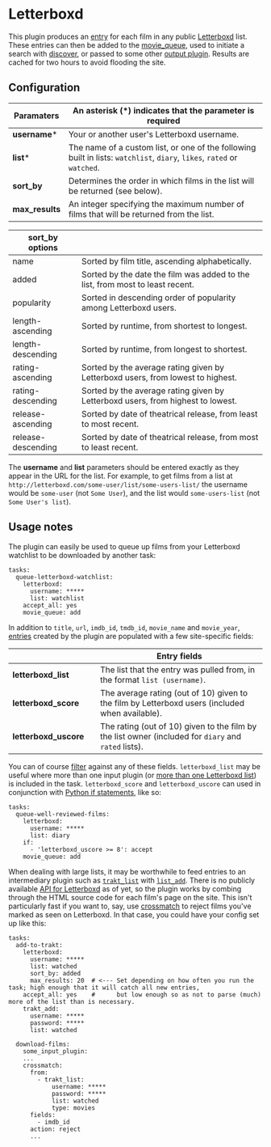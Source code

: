 # Letterboxd
This plugin produces an [entry](/Entry) for each film in any public [Letterboxd](http://letterboxd.com) list. These entries can then be added to the [movie_queue](/movie_queue#AddingRemovingusingTasks), used to initiate a search with [discover](/discover), or passed to some other [output plugin](/Plugins#Outputs). Results are cached for two hours to avoid flooding the site.
 
## Configuration

| **Paramaters**     | An asterisk (*) indicates that the parameter is required  |
| --- | --- |
| **username***        | Your or another user's Letterboxd username.  |
| **list***            | The name of a custom list, or one of the following built in lists: `watchlist`, `diary`, `likes`, `rated` or `watched`.  |
| **sort_by**          | Determines the order in which films in the list will be returned (see below).  |
| **max_results**      | An integer specifying the maximum number of films that will be returned from the list.  |

| sort_by options| |
| --- | --- |
| name                 | Sorted by film title, ascending alphabetically.  |
| added                | Sorted by the date the film was added to the list, from most to least recent.  |
| popularity           | Sorted in descending order of popularity among Letterboxd users.  |
| length-ascending     | Sorted by runtime, from shortest to longest.  |
| length-descending    | Sorted by runtime, from longest to shortest.  |
| rating-ascending     | Sorted by the average rating given by Letterboxd users, from lowest to highest.  |
| rating-descending    | Sorted by the average rating given by Letterboxd users, from highest to lowest.  |
| release-ascending    | Sorted by date of theatrical release, from least to most recent.  |
| release-descending   | Sorted by date of theatrical release, from most to least recent.  |

The **username** and **list** parameters should be entered exactly as they appear in the URL for the list. For example, to get films from a list at
  `http://letterboxd.com/some-user/list/some-users-list/`
the username would be `some-user` (not `Some User`), and the list would `some-users-list` (not `Some User's list`).

## Usage notes
The plugin can easily be used to queue up films from your Letterboxd watchlist to be downloaded by another task:

```
tasks:
  queue-letterboxd-watchlist:
    letterboxd:
      username: *****
      list: watchlist
    accept_all: yes
    movie_queue: add
```

In addition to `title`, `url`, `imdb_id`, `tmdb_id`, `movie_name` and `movie_year`, [entries](/Entry) created by the plugin are populated with a few site-specific fields:


|  |  | **Entry fields**  |
| --- | --- | --- |
| **letterboxd_list**    |   | The list that the entry was pulled from, in the format `list (username)`.  |
| **letterboxd_score**   |   | The average rating (out of 10) given to the film by Letterboxd users (included when available).  |
| **letterboxd_uscore**  |   | The rating (out of 10) given to the film by the list owner (included for `diary` and `rated` lists).  |

You can of course [filter](/Plugins#Filters) against any of these fields. `letterboxd_list` may be useful where more than one input plugin (or [more than one Letterboxd list](/inputs)) is included in the task. `letterboxd_score` and `letterboxd_uscore` can used in conjunction with [Python if statements](/if), like so:

```
tasks:
  queue-well-reviewed-films:
    letterboxd:
      username: *****
      list: diary
    if:
      - 'letterboxd_uscore >= 8': accept
    movie_queue: add
```

When dealing with large lists, it may be worthwhile to feed entries to an intermediary plugin such as [`trakt_list`](/Plugins/List/trakt_list) with [`list_add`](Plugins/List/list_add). There is no publicly available [API for Letterboxd](http://letterboxd.com/api-coming-soon/) as of yet, so the plugin works by combing through the HTML source code for each film's page on the site. This isn't particularly fast if you want to, say, use [crossmatch](/crossmatch) to reject films you've marked as seen on Letterboxd. In that case, you could have your config set up like this:

```
tasks:
  add-to-trakt:
    letterboxd:
      username: *****
      list: watched
      sort_by: added
      max_results: 20  # <--- Set depending on how often you run the task; high enough that it will catch all new entries,
    accept_all: yes    #      but low enough so as not to parse (much) more of the list than is necessary. 
    trakt_add:
      username: *****
      password: *****
      list: watched

  download-films:
    some_input_plugin:
    ...
    crossmatch:
      from:
        - trakt_list:
            username: *****
            password: *****
            list: watched
            type: movies
      fields:
        - imdb_id
      action: reject
      ...
```
